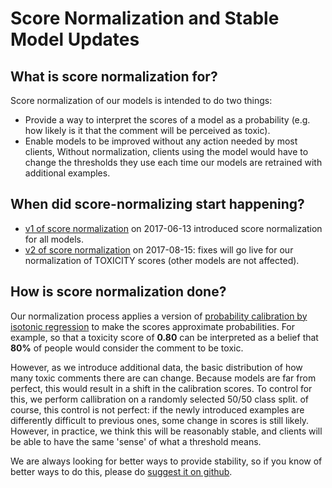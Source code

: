 # Score Normalization and Stable Model Updates


## What is score normalization for?

Score normalization of our models is intended to do two things:

*   Provide a way to interpret the scores of a model as a probability (e.g. how
    likely is it that the comment will be perceived as toxic).
*   Enable models to be improved without any action needed by most clients,
    Without normalization, clients using the model would have to change the
    thresholds they use each time our models are retrained with additional
    examples.


## When did score-normalizing start happening?

*   [v1 of score normalization](score_normalization_v1.md) on 2017-06-13
    introduced score normalization for all models.
*   [v2 of score normalization](score_normalization_v2_for_toxicity.md) on
    2017-08-15: fixes will go live for our normalization of TOXICITY scores
    (other models are not affected).


## How is score normalization done?

Our normalization process applies a version of [probability calibration by
isotonic regression](http://scikit-learn.org/stable/modules/calibration.html) to
make the scores approximate probabilities. For example, so that a toxicity score
of **0.80** can be interpreted as a belief that **80%** of people would consider
the comment to be toxic.

However, as we introduce additional data, the basic distribution of how many
toxic comments there are can change. Because models are far from perfect, this
would result in a shift in the calibration scores. To control for this, we
perform callibration on a randomly selected 50/50 class split. of course, this
control is not perfect: if the newly introduced examples are differently
difficult to previous ones, some change in scores is still likely.
However, in practice, we think this will be reasonably stable, and clients will be able to have the same 'sense' of what a threshold means.

We are always looking for better ways to provide stability, so if you know of better ways to do this, please do [suggest it on github](https://github.com/conversationai/perspectiveapi/issues).
